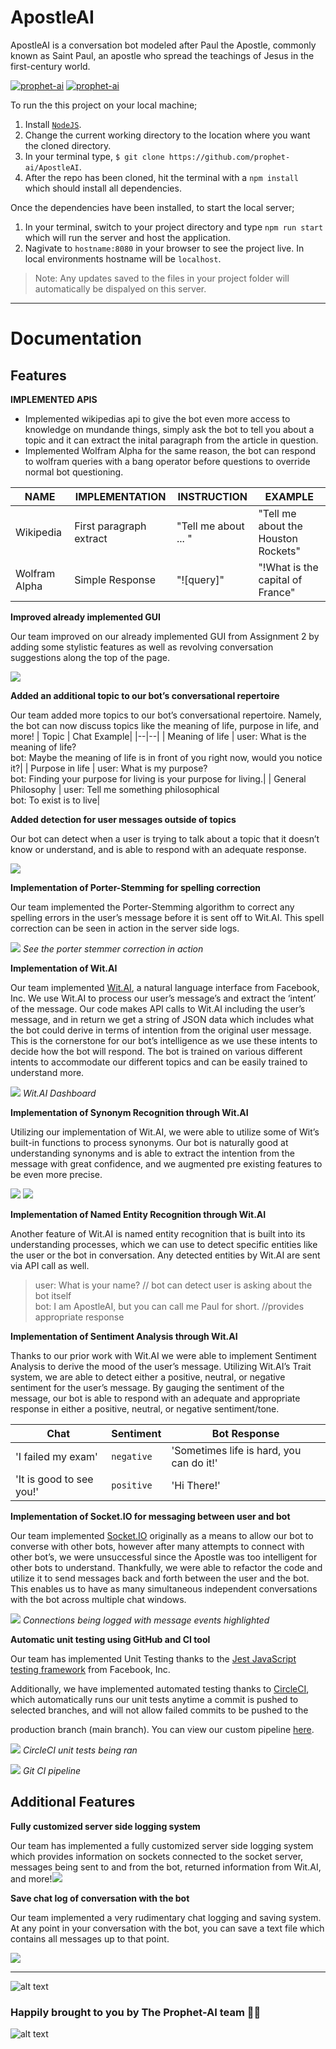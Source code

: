 # ApostleAI

ApostleAI is a conversation bot modeled after Paul the Apostle, commonly known as Saint Paul, an apostle who spread the teachings of Jesus in the first-century world.

[![prophet-ai](https://circleci.com/gh/prophet-ai/ApostleAI/tree/automatic-unit-testing.svg?style=shield)](https://circleci.com/gh/prophet-ai/ApostleAI)
[![prophet-ai](https://circleci.com/gh/prophet-ai/ApostleAI/tree/automatic-unit-testing.svg?style=svg)](https://circleci.com/gh/prophet-ai/ApostleAI)

To run the this project on your local machine;
1. Install [`NodeJS`](https://nodejs.org/en/download/).
2. Change the current working directory to the location where you want the cloned directory.
3. In your terminal type, `$ git clone https://github.com/prophet-ai/ApostleAI`.
5. After the repo has been cloned, hit the terminal with a `npm install` which should install all dependencies.

Once the dependencies have been installed, to start the local server;
1. In your terminal, switch to your project directory and type `npm run start` which will run the server and host the application.
2. Nagivate to `hostname:8080` in your browser to see the project live. In local environments hostname will be `localhost`.

> Note: Any updates saved to the files in your project folder will automatically be dispalyed on this server.
---
# Documentation

## Features

**IMPLEMENTED APIS**

 - Implemented wikipedias api to give the bot even more access to knowledge on mundande things, simply ask the bot to tell you about a topic and it can extract the inital paragraph from the article in question.
 - Implemented Wolfram Alpha for the same reason, the bot can respond to wolfram queries with a bang operator before questions to override normal bot questioning.
 
| NAME | IMPLEMENTATION | INSTRUCTION | EXAMPLE|
|--|--|--|--|
| Wikipedia | First paragraph extract | "Tell me about ... "|"Tell me about the Houston Rockets"|
| Wolfram Alpha|Simple Response| "![query]" | "!What is the capital of France"

**Improved already implemented GUI**

Our team improved on our already implemented GUI from Assignment 2 by adding some stylistic features as well as revolving conversation suggestions along the top of the page.

**![](https://lh5.googleusercontent.com/owrMG2ecGGikl0MJm1uH4UFDpf-vaAqNDPvLOtnvqu-VfEB_dEpon4tdSdqPADqZHm1Jerwp0WGmMe1-3rKO3ZhnnGQlIxcxvqROvvfWRPlyvmTANofgPS8xc4uPpubdcsmlJnoL)**

**Added an additional topic to our bot’s conversational repertoire**

Our team added more topics to our bot’s conversational repertoire. Namely, the bot can now discuss topics like the meaning of life, purpose in life, and more!
| Topic | Chat Example|
|--|--|
| Meaning of life | user: What is the meaning of life?<br>bot: Maybe the meaning of life is in front of you right now, would you notice it?|
| Purpose in life | user: What is my purpose? <br>bot: Finding your purpose for living is your purpose for living.|
| General Philosophy | user: Tell me something philosophical <br>bot: To exist is to live|


**Added detection for user messages outside of topics**

Our bot can detect when a user is trying to talk about a topic that it doesn’t know or understand, and is able to respond with an adequate response.

**![](https://lh5.googleusercontent.com/IEIk-leTmoVvWKPtMgS_-k6L6fPL5d4kANB0rcsYMjoSQT-8zV1muMuRHffoXc957Q6fEae7cgQGAIsmcSHbXjEOXJ_ekNNHs6q917OOLgdrLjgmPX-_cFrH9DNKz5mNHkiwTzaK)**

**Implementation of Porter-Stemming for spelling correction**

Our team implemented the Porter-Stemming algorithm to correct any spelling errors in the user’s message before it is sent off to Wit.AI. This spell correction can be seen in action in the server side logs.

**![](https://lh4.googleusercontent.com/dpYPR9oocJkP4U-hotNCpqVgHP904s_ewabgJNI_HDfh4ZrUrGVMJmduXWzqLUvJ85W9yhAFRMlmJscBGePf_5BKYg3Gb3V6c4yoosZWa5HJ2jrGwmTsxFMMo75s4gBsxUI7Mnvw)**
*See the porter stemmer correction in action*

**Implementation of Wit.AI**

Our team implemented [Wit.AI](https://wit.ai/), a natural language interface from Facebook, Inc. We use Wit.AI to process our user’s message’s and extract the ‘intent’ of the message. Our code makes API calls to Wit.AI including the user’s message, and in return we get a string of JSON data which includes what the bot could derive in terms of intention from the original user message. This is the cornerstone for our bot’s intelligence as we use these intents to decide how the bot will respond. The bot is trained on various different intents to accommodate our different topics and can be easily trained to understand more.

**![](https://lh3.googleusercontent.com/VTElfTCfeHmNmJTxaSjO2zPvJyQlntps6OyYU59zvtRn3gqPbwnUa5CpET7-N2ua5bleIjQaPkwuhO7XV7xNq3tsD4EgB_mpF-1AVBvTZSyvgPAo_bSsrguhF8qqvze6yt8D9EzN)**
*Wit.AI Dashboard*

**Implementation of Synonym Recognition through Wit.AI**

Utilizing our implementation of Wit.AI, we were able to utilize some of Wit’s built-in functions to process synonyms. Our bot is naturally good at understanding synonyms and is able to extract the intention from the message with great confidence, and we augmented pre existing features to be even more precise.

**![](https://i.imgur.com/2bHBz6o.png)**
**![](https://i.imgur.com/1ymTNhj.png)**

**Implementation of Named Entity Recognition through Wit.AI**

Another feature of Wit.AI is named entity recognition that is built into its understanding processes, which we can use to detect specific entities like the user or the bot in conversation. Any detected entities by Wit.AI are sent via API call as well.

> user: What is your name? // bot can detect user is asking about the bot itself<br>bot: I am ApostleAI, but you can call me Paul for short. //provides appropriate response

**Implementation of Sentiment Analysis through Wit.AI**

Thanks to our prior work with Wit.AI we were able to implement Sentiment Analysis to derive the mood of the user’s message. Utilizing Wit.AI’s Trait system, we are able to detect either a positive, neutral, or negative sentiment for the user’s message. By gauging the sentiment of the message, our bot is able to respond with an adequate and appropriate response in either a positive, neutral, or negative sentiment/tone.

| Chat | Sentiment | Bot Response |
|--|--|--|
| 'I failed my exam' | `negative` | 'Sometimes life is hard, you can do it!' |
| 'It is good to see you!' | `positive` | 'Hi There!' |

**Implementation of Socket.IO for messaging between user and bot**

Our team implemented [Socket.IO](https://socket.io/)  originally as a means to allow our bot to converse with other bots, however after many attempts to connect with other bot’s, we were unsuccessful since the Apostle was too intelligent for other bots to understand. Thankfully, we were able to refactor the code and utilize it to send messages back and forth between the user and the bot. This enables us to have as many simultaneous independent conversations with the bot across multiple chat windows.

**![](https://lh4.googleusercontent.com/0RkTdH7Nhwq8BJGWMcr15IP8gLJOgtBjfIaspZCxBdwxf8B8bExs4nou79Fq_IbCrbidPUC3WTKx2THpDZAt7m4EqNm1R1r8i-lesZ0d3gpgEpr8tKJf1timZ6YzzYlEdEgf-EvK)**
*Connections being logged with message events highlighted*

**Automatic unit testing using GitHub and CI tool**

Our team has implemented Unit Testing thanks to the [Jest JavaScript testing framework](https://jestjs.io/) from Facebook, Inc.

Additionally, we have implemented automated testing thanks to [CircleCI](https://circleci.com/), which automatically runs our unit tests anytime a commit is pushed to selected branches, and will not allow failed commits to be pushed to the

production branch (main branch). You can view our custom pipeline [here](https://circleci.com/gh/prophet-ai/ApostleAI).

**![](https://lh5.googleusercontent.com/yQaNyIrPnc62JMhoNEZEctFg-kTWhO6lFOcn740OtgNsRTRTawcjnVjjX75B8inWT4rzCjcSMIFfQeSho53QcDjjV6AZYB-CpVwcnTHVqhr9insUsTaA-jbpb1GLfGAYdEi_BS6M)**
*CircleCI unit tests being ran*

**![](https://lh3.googleusercontent.com/qhMO6-To__m17XlMVUlCNV_nAFdZ0upmRNtObRQ5kcgsMan262JB7D1xmN8WEERlMYrU34ZVIh9BhtOTv0GPB0Or5SaxsWMjSoDTOlGsmcWPIC_k8aobPQcv_SjbeusqOL14klPA)**
*Git CI pipeline*

## Additional Features

**Fully customized server side logging system**

Our team has implemented a fully customized server side logging system which provides information on sockets connected to the socket server, messages being sent to and from the bot, returned information from Wit.AI, and more!![](https://lh5.googleusercontent.com/NzIr3kIehRWijiT-Ef88v6c_JrCUToUqGyivcf5y0HRCFWHDRWmVPC0hHY95toCAYVNmOfsYL8m0gSyX4zi_YwL_5F_dFQYxFXCVKbZdxaAphsahkB7_abfVSLBo3zKga7e2yTEx)

**Save chat log of conversation with the bot**

Our team implemented a very rudimentary chat logging and saving system. At any point in your conversation with the bot, you can save a text file which contains all messages up to that point.

**![](https://lh3.googleusercontent.com/TywCPETfChpX_gzTwyKqUa4Wkhs9dA0O_dmgkluhGnZdHHNlzfXDp-I7wh7RUewHuiJAAC6P2OXkhE9FY3Gyu1pA9BDkk4Oh97npcJDo_bFU3I5P3rxfZYZxPrLIYp7Fsj-9qCVA)**

---
![alt text](https://upload.wikimedia.org/wikipedia/commons/thumb/6/67/The_Predication_of_Saint_Paul_LACMA_M.2000.179.24.jpg/800px-The_Predication_of_Saint_Paul_LACMA_M.2000.179.24.jpg)

### Happily brought to you by The Prophet-AI team 👁⃤
![alt text](https://avatars.githubusercontent.com/u/78770750?s=200&v=4)

